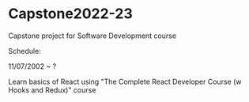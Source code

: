 # Capstone2022-23
Capstone project for Software Development course

Schedule:

11/07/2002 ~ ?

Learn basics of React using "The Complete React Developer Course (w Hooks and Redux)" course